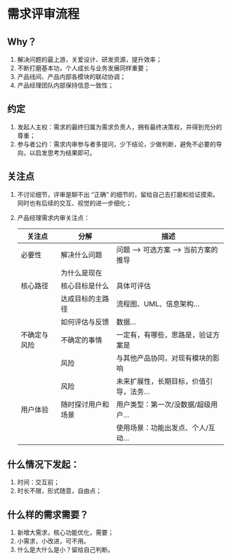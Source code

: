 # 需求评审流程

## Why？

1. 解决问题的最上游，关爱设计、研发资源，提升效率；
2. 不断打磨基本功，个人成长与业务发展同样重要；
3. 产品线间、产品内部各模块的联动协调；
4. 产品经理团队内部保持信息一致性；

## 约定

1. 发起人主权：需求的最终归属为需求负责人，拥有最终决策权，并得到充分的尊重；
2. 参与者公约：需求内审参与者多提问，少下结论，少做判断，避免不必要的导向，以启发思考为结果即可。

## 关注点

1. 不讨论细节，评审是聊不出 “正确” 的细节的，留给自己去打磨和验证摸索。同时也有后续的交互、视觉的进一步细化；

2. 产品经理需求内审关注点：

   | 关注点       | 分解               | 描述                                  |
   | ------------ | ------------------ | ------------------------------------- |
   | 必要性       | 解决什么问题       | 问题 –> 可选方案 –> 当前方案的推导    |
   |              | 为什么是现在       |                                       |
   | 核心路径     | 核心目标是什么     | 具体可评估                            |
   |              | 达成目标的主路径   | 流程图、UML、信息架构…                |
   |              | 如何评估与反馈     | 数据…                                 |
   | 不确定与风险 | 不确定的事情       | 一定有，有哪些，思路是，验证方案是    |
   |              | 风险               | 与其他产品协同，对现有模块的影响      |
   |              | 风险               | 未来扩展性，长期目标，价值引导，法务… |
   | 用户体验     | 随时探讨用户和场景 | 用户类型：第一次/没数据/超级用户…     |
   |              |                    | 使用场景：功能出发点、个人/互动…      |

## 什么情况下发起：

1. 时间：交互前；
2. 时长不限，形式随意，自由点；

## 什么样的需求需要？

1. 新增大需求，核心功能优化，需要；
2. 小需求，小改进，可不用。
3. 什么是大什么是小？留给自己判断。



